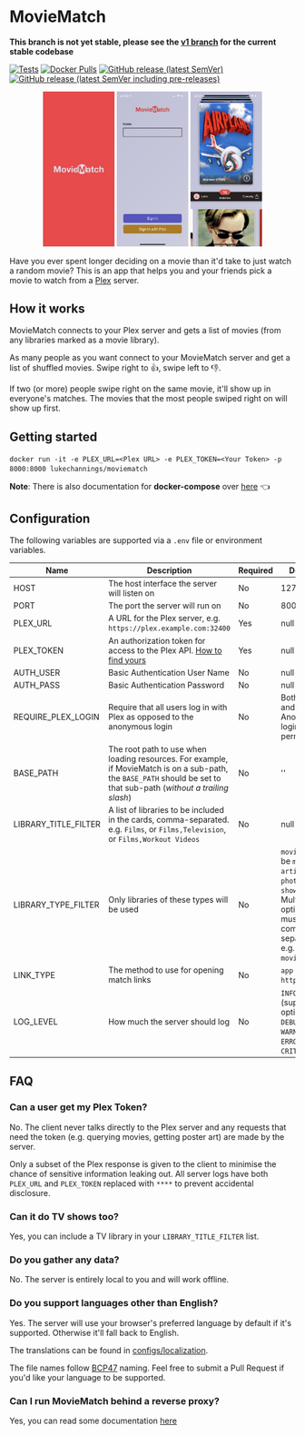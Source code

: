 # MovieMatch

**This branch is not yet stable, please see the [v1 branch](https://github.com/LukeChannings/moviematch/tree/v1) for the current stable codebase**

[![Tests](https://github.com/LukeChannings/moviematch/workflows/Tests/badge.svg?branch=main)](https://github.com/LukeChannings/moviematch/actions/workflows/tests.yaml)
[![Docker Pulls](https://img.shields.io/docker/pulls/lukechannings/moviematch)](https://hub.docker.com/repository/docker/lukechannings/moviematch)
[![GitHub release (latest SemVer)](https://img.shields.io/github/v/release/lukechannings/moviematch)](https://github.com/LukeChannings/moviematch/releases)
[![GitHub release (latest SemVer including pre-releases)](https://img.shields.io/github/v/release/lukechannings/moviematch?color=%23E74B4C&include_prereleases)](https://github.com/LukeChannings/moviematch/releases)

<div style="text-align: center">
  <a href="screenshots/Splash.jpeg"><img src="screenshots/Splash.jpeg" alt="Splash Screen" width="25%"></a>
  <a href="screenshots/Login.jpeg"><img src="screenshots/Login.jpeg" alt="Splash Screen" width="25%"></a>
  <a href="screenshots/Rate.jpeg"><img src="screenshots/Rate.jpeg" alt="Splash Screen" width="25%"></a>
</div>

Have you ever spent longer deciding on a movie than it'd take to just watch a random movie? This is an app that helps you and your friends pick a movie to watch from a [Plex](https://www.plex.tv) server.

## How it works

MovieMatch connects to your Plex server and gets a list of movies (from any libraries marked as a movie library).

As many people as you want connect to your MovieMatch server and get a list of shuffled movies. Swipe right to 👍, swipe left to 👎.

If two (or more) people swipe right on the same movie, it'll show up in everyone's matches. The movies that the most people swiped right on will show up first.

## Getting started

`docker run -it -e PLEX_URL=<Plex URL> -e PLEX_TOKEN=<Your Token> -p 8000:8000 lukechannings/moviematch`

**Note**: There is also documentation for **docker-compose** over [here](./docs/docker-compose.markdown) 👈

## Configuration

The following variables are supported via a `.env` file or environment variables.

| Name                 | Description                                                                                                                                                           | Required | Default                                                                                                              |
| -------------------- | --------------------------------------------------------------------------------------------------------------------------------------------------------------------- | -------- | -------------------------------------------------------------------------------------------------------------------- |
| HOST                 | The host interface the server will listen on                                                                                                                          | No       | 127.0.0.1                                                                                                            |
| PORT                 | The port the server will run on                                                                                                                                       | No       | 8000                                                                                                                 |
| PLEX_URL             | A URL for the Plex server, e.g. `https://plex.example.com:32400`                                                                                                      | Yes      | null                                                                                                                 |
| PLEX_TOKEN           | An authorization token for access to the Plex API. [How to find yours](https://support.plex.tv/articles/204059436-finding-an-authentication-token-x-plex-token/)      | Yes      | null                                                                                                                 |
| AUTH_USER            | Basic Authentication User Name                                                                                                                                        | No       | null                                                                                                                 |
| AUTH_PASS            | Basic Authentication Password                                                                                                                                         | No       | null                                                                                                                 |
| REQUIRE_PLEX_LOGIN   | Require that all users log in with Plex as opposed to the anonymous login                                                                                             | No       | Both Plex and Anonymous logins are permitted                                                                         |
| BASE_PATH            | The root path to use when loading resources. For example, if MovieMatch is on a sub-path, the `BASE_PATH` should be set to that sub-path (_without a trailing slash_) | No       | ''                                                                                                                   |
| LIBRARY_TITLE_FILTER | A list of libraries to be included in the cards, comma-separated. e.g. `Films`, or `Films,Television`, or `Films,Workout Videos`                                      | No       | null                                                                                                                 |
| LIBRARY_TYPE_FILTER  | Only libraries of these types will be used                                                                                                                            | No       | `movie`, (can be `movie`, `artist`, `photo`, or `show`). Multiple options must be comma-separated, e.g. `movie,show` |
| LINK_TYPE            | The method to use for opening match links                                                                                                                             | No       | `app` (`app` or `http`)                                                                                              |
| LOG_LEVEL            | How much the server should log                                                                                                                                        | No       | `INFO` (supported options are `DEBUG`, `INFO`, `WARNING`, `ERROR`, and `CRITICAL`)                                   |

## FAQ

### Can a user get my Plex Token?

No. The client never talks directly to the Plex server and any requests that need the token (e.g. querying movies, getting poster art) are made by the server.

Only a subset of the Plex response is given to the client to minimise the chance of sensitive information leaking out.
All server logs have both `PLEX_URL` and `PLEX_TOKEN` replaced with `****` to prevent accidental disclosure.

### Can it do TV shows too?

Yes, you can include a TV library in your `LIBRARY_TITLE_FILTER` list.

### Do you gather any data?

No. The server is entirely local to you and will work offline.

### Do you support languages other than English?

Yes. The server will use your browser's preferred language by default if it's supported. Otherwise it'll fall back to English.

The translations can be found in [configs/localization](./configs/localization).

The file names follow [BCP47](https://tools.ietf.org/html/bcp47) naming. Feel free to submit a Pull Request if you'd like your language to be supported.

### Can I run MovieMatch behind a reverse proxy?

Yes, you can read some documentation [here](./docs/reverse-proxy.markdown)
